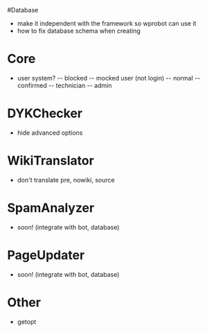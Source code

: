 #Database
- make it independent with the framework so wprobot can use it
- how to fix database schema when creating

# Core
- user system?
-- blocked
-- mocked user (not login)
-- normal
-- confirmed
-- technician
-- admin

# DYKChecker
- hide advanced options

# WikiTranslator
- don't translate pre, nowiki, source

# SpamAnalyzer
- soon! (integrate with bot, database)

# PageUpdater
- soon! (integrate with bot, database)

# Other
- getopt